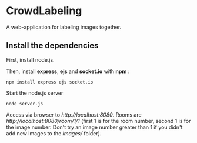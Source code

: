 # CrowdLabeling

A web-application for labeling images together.

## Install the dependencies

First, install node.js.

Then, install **express**, **ejs** and **socket.io** with **npm** :

    npm install express ejs socket.io

Start the node.js server

    node server.js

Access via browser to *http://localhost:8080*. Rooms are *http://localhost:8080/room/1/1* (first 1 is for the room number, second 1 is for the image number. Don't try an image number greater than 1 if you didn't add new images to the *images/* folder).
